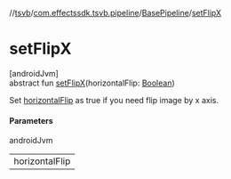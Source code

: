 //[tsvb](../../../index.md)/[com.effectssdk.tsvb.pipeline](../index.md)/[BasePipeline](index.md)/[setFlipX](set-flip-x.md)

# setFlipX

[androidJvm]\
abstract fun [setFlipX](set-flip-x.md)(horizontalFlip: [Boolean](https://kotlinlang.org/api/latest/jvm/stdlib/kotlin/-boolean/index.html))

Set [horizontalFlip](set-flip-x.md) as true if you need flip image by x axis.

#### Parameters

androidJvm

| |
|---|
| horizontalFlip |
